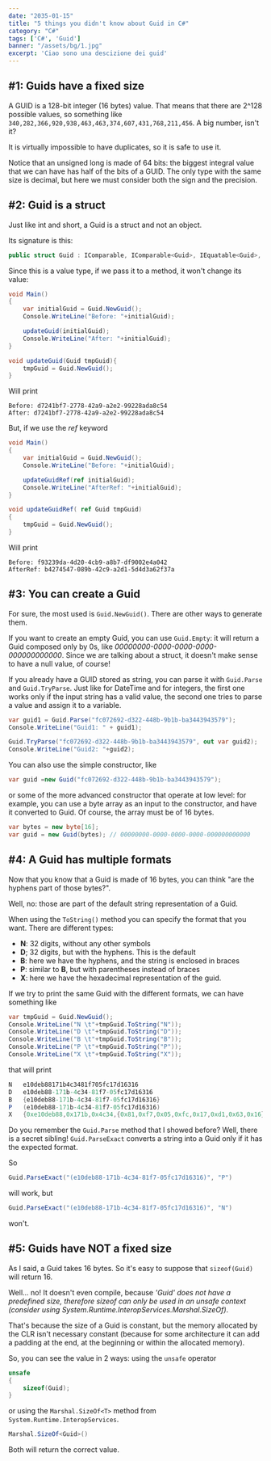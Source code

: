 ```yaml
---
date: "2035-01-15"
title: "5 things you didn't know about Guid in C#"
category: "C#"
tags: ['C#', 'Guid']
banner: "/assets/bg/1.jpg"
excerpt: 'Ciao sono una descizione dei guid'
---
```


## #1: Guids have a fixed size
A GUID is a 128-bit integer (16 bytes) value. That means that there are 2^128 possible values, so something like `340,282,366,920,938,463,463,374,607,431,768,211,456`. A big number, isn't it?

It is virtually impossible to have duplicates, so it is safe to use it.

Notice that an unsigned long is made of 64 bits: the biggest integral value that we can have has half of the bits of a GUID. The only type with the same size is decimal, but here we must consider both the sign and the precision.

## #2: Guid is a struct
Just like int and short, a Guid is a struct and not an object.

Its signature is this: 

```csharp
public struct Guid : IComparable, IComparable<Guid>, IEquatable<Guid>, IFormattable
```

Since this is a value type, if we pass it to a method, it won't change its value:
```csharp
void Main()
{
    var initialGuid = Guid.NewGuid();
    Console.WriteLine("Before: "+initialGuid);

    updateGuid(initialGuid);
    Console.WriteLine("After: "+initialGuid);
}

void updateGuid(Guid tmpGuid){
	tmpGuid = Guid.NewGuid();
}
```
Will print
```
Before: d7241bf7-2778-42a9-a2e2-99228ada8c54
After: d7241bf7-2778-42a9-a2e2-99228ada8c54
```

But, if we use the _ref_ keyword


```csharp
void Main()
{
    var initialGuid = Guid.NewGuid();
    Console.WriteLine("Before: "+initialGuid);

    updateGuidRef(ref initialGuid);
    Console.WriteLine("AfterRef: "+initialGuid);
}

void updateGuidRef( ref Guid tmpGuid)
{
	tmpGuid = Guid.NewGuid();
}
```
Will print
```
Before: f93239da-4d20-4cb9-a8b7-df9002e4a042
AfterRef: b4274547-089b-42c9-a2d1-5d4d3a62f37a
```

## #3: You can create a Guid

For sure, the most used is `Guid.NewGuid()`. There are other ways to generate them.

If you want to create an empty Guid, you can use `Guid.Empty`: it will return a Guid composed only by 0s, like _00000000-0000-0000-0000-000000000000_. Since we are talking about a struct, it doesn't make sense to have a null value, of course!

If you already have a GUID stored as string, you can parse it with `Guid.Parse` and `Guid.TryParse`. Just like for DateTime and for integers, the first one works only if the input string has a valid value, the second one tries to parse a value and assign it to a variable.

```csharp
var guid1 = Guid.Parse("fc072692-d322-448b-9b1b-ba3443943579");
Console.WriteLine("Guid1: " + guid1);

Guid.TryParse("fc072692-d322-448b-9b1b-ba3443943579", out var guid2);
Console.WriteLine("Guid2: "+guid2);
```

You can also use the simple constructor, like
```csharp
var guid =new Guid("fc072692-d322-448b-9b1b-ba3443943579");
```

or some of the more advanced constructor that operate at low level: for example, you can use a byte array as an input to the constructor, and have it converted to Guid.
Of course, the array must be of 16 bytes.

```csharp
var bytes = new byte[16];
var guid = new Guid(bytes); // 00000000-0000-0000-0000-000000000000
```

## #4: A Guid has multiple formats

Now that you know that a Guid is made of 16 bytes, you can think "are the hyphens part of those bytes?".

Well, no: those are part of the default string representation of a Guid. 

When using the `ToString()` method you can specify the format that you want. There are different types:

* __N__: 32 digits, without any other symbols
* __D__; 32 digits, but with the hyphens. This is the default
* __B__: here we have the hyphens, and the string is enclosed in braces
* __P__: similar to __B__, but with parentheses instead of braces
* __X__: here we have the hexadecimal representation of the guid.

If we try to print the same Guid with the different formats, we can have something like

```csharp
var tmpGuid = Guid.NewGuid();
Console.WriteLine("N \t"+tmpGuid.ToString("N"));
Console.WriteLine("D \t"+tmpGuid.ToString("D"));
Console.WriteLine("B \t"+tmpGuid.ToString("B"));
Console.WriteLine("P \t"+tmpGuid.ToString("P"));
Console.WriteLine("X \t"+tmpGuid.ToString("X"));
```
that will print


```csharp
N   e10deb88171b4c3481f705fc17d16316
D   e10deb88-171b-4c34-81f7-05fc17d16316
B   {e10deb88-171b-4c34-81f7-05fc17d16316}
P   (e10deb88-171b-4c34-81f7-05fc17d16316)
X   {0xe10deb88,0x171b,0x4c34,{0x81,0xf7,0x05,0xfc,0x17,0xd1,0x63,0x16}}
```

Do you remember the `Guid.Parse` method that I showed before? Well, there is a secret sibling! `Guid.ParseExact` converts a string into a Guid only if it has the expected format.

So 

```csharp
Guid.ParseExact("(e10deb88-171b-4c34-81f7-05fc17d16316)", "P")
``` 
will work, but

```csharp
Guid.ParseExact("(e10deb88-171b-4c34-81f7-05fc17d16316)", "N")
``` 
won't.


## #5: Guids have NOT a fixed size

As I said, a Guid takes 16 bytes. So it's easy to suppose that `sizeof(Guid)` will return 16.

Well... no! It doesn't even compile, because _'Guid' does not have a predefined size, therefore sizeof can only be used in an unsafe context (consider using System.Runtime.InteropServices.Marshal.SizeOf)_.

That's because the size of a Guid is constant, but the memory allocated by the CLR isn't necessary constant (because for some architecture it can add a padding at the end, at the beginning or within the allocated memory).

So, you can see the value in 2 ways:
using the `unsafe` operator

```csharp
unsafe
{
    sizeof(Guid);
}
```

or using the `Marshal.SizeOf<T>` method from `System.Runtime.InteropServices`.

```csharp
Marshal.SizeOf<Guid>()
```

Both will return the correct value.
